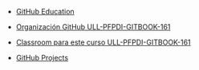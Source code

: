* [GitHub Education](https://education.github.community/)

* [Organización GitHub ULL-PFPDI-GITBOOK-161](https://github.com/orgs/ULL-PFPDI-GITBOOK-1617)
* [Classroom para este curso ULL-PFPDI-GITBOOK-161](https://classroom.github.com/classrooms/24248551-ull-pfpdi-gitbook-1617)
 
* [GitHub Projects](githubprojects.md)
